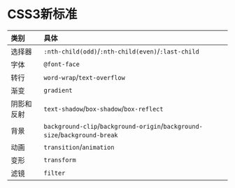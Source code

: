# CSS3新标准

| **类别** | **具体** |
| :--- | :--- |
| 选择器 | `:nth-child(odd)`/`:nth-child(even)`/`:last-child` |
| 字体 | `@font-face` |
| 转行 | `word-wrap`/`text-overflow` |
| 渐变 | `gradient` |
| 阴影和反射 | `text-shadow`/`box-shadow`/`box-reflect` |
| 背景 | `background-clip`/`background-origin`/`background-size`/`background-break` |
| 动画 | `transition`/`animation` |
| 变形 | `transform` |
| 滤镜 | `filter` |
